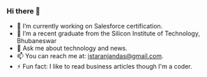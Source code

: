 ### Hi there 👋


- 🔭 I’m currently working on Salesforce certification.
- 🌱 I’m a recent graduate from the Silicon Institute of Technology, Bhubaneswar
- 💬 Ask me about technology and news.
- 📫 You can reach me at: istaranjandas@gmail.com.
- ⚡ Fun fact: I like to read business articles though I'm a coder.

